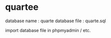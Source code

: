 # quartee
 
database name : quarte
database file : quarte.sql

import database file in phpmyadmin / etc.

